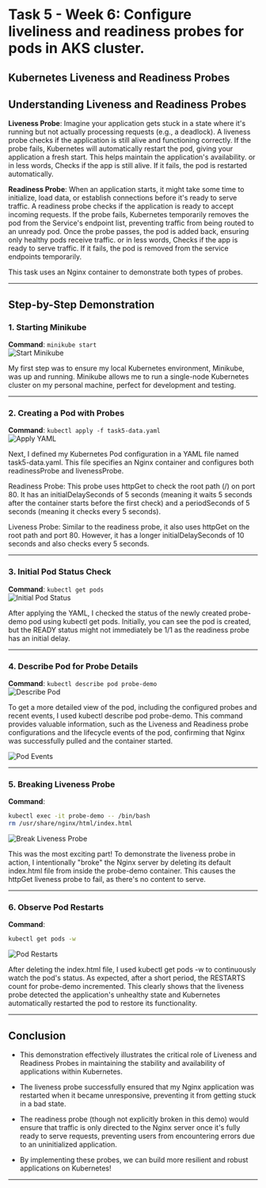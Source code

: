 # Task 5 - Week 6: Configure liveliness and readiness probes for pods in AKS cluster.

## Kubernetes Liveness and Readiness Probes

## Understanding Liveness and Readiness Probes

**Liveness Probe**:
 Imagine your application gets stuck in a state where it's running but not actually processing requests (e.g., a deadlock). A liveness probe checks if the application is still alive and functioning correctly. If the probe fails, Kubernetes will automatically restart the pod, giving your application a fresh start. This helps maintain the application's availability.
 or in less words, 
 Checks if the app is still alive. If it fails, the pod is restarted automatically.

**Readiness Probe**:
 When an application starts, it might take some time to initialize, load data, or establish connections before it's ready to serve traffic. A readiness probe checks if the application is ready to accept incoming requests. If the probe fails, Kubernetes temporarily removes the pod from the Service's endpoint list, preventing traffic from being routed to an unready pod. Once the probe passes, the pod is added back, ensuring only healthy pods receive traffic.
or in less words, 
Checks if the app is ready to serve traffic. If it fails, the pod is removed from the service endpoints temporarily.

This task uses an Nginx container to demonstrate both types of probes.

---

## Step-by-Step Demonstration

### 1. Starting Minikube
**Command**: `minikube start`  
![Start Minikube](Images/imagestask5/Screenshot%202025-07-12%20205417.png)

My first step was to ensure my local Kubernetes environment, Minikube, was up and running. Minikube allows me to run a single-node Kubernetes cluster on my personal machine, perfect for development and testing.

---

### 2. Creating a Pod with Probes
**Command**: `kubectl apply -f task5-data.yaml`  
![Apply YAML](Images/imagestask5/Screenshot%202025-07-12%20205654.png)

Next, I defined my Kubernetes Pod configuration in a YAML file named task5-data.yaml. This file specifies an Nginx container and configures both readinessProbe and livenessProbe.

Readiness Probe: This probe uses httpGet to check the root path (/) on port 80. It has an initialDelaySeconds of 5 seconds (meaning it waits 5 seconds after the container starts before the first check) and a periodSeconds of 5 seconds (meaning it checks every 5 seconds).

Liveness Probe: Similar to the readiness probe, it also uses httpGet on the root path and port 80. However, it has a longer initialDelaySeconds of 10 seconds and also checks every 5 seconds.

---

### 3. Initial Pod Status Check
**Command**: `kubectl get pods`  
![Initial Pod Status](Images/imagestask5/Screenshot%202025-07-12%20205740.png)

After applying the YAML, I checked the status of the newly created probe-demo pod using kubectl get pods. Initially, you can see the pod is created, but the READY status might not immediately be 1/1 as the readiness probe has an initial delay.

---

### 4. Describe Pod for Probe Details
**Command**: `kubectl describe pod probe-demo`  
![Describe Pod](Images/imagestask5/Screenshot%202025-07-12%20205800.png)
 
To get a more detailed view of the pod, including the configured probes and recent events, I used kubectl describe pod probe-demo. This command provides valuable information, such as the Liveness and Readiness probe configurations and the lifecycle events of the pod, confirming that Nginx was successfully pulled and the container started.

![Pod Events](Images/imagestask5/Screenshot%202025-07-12%20205800.png)

---

### 5. Breaking Liveness Probe
**Command**: 
```bash
kubectl exec -it probe-demo -- /bin/bash
rm /usr/share/nginx/html/index.html
```
![Break Liveness Probe](Images/imagestask5/Screenshot%202025-07-12%20205855.png)

This was the most exciting part! To demonstrate the liveness probe in action, I intentionally "broke" the Nginx server by deleting its default index.html file from inside the probe-demo container. This causes the httpGet liveness probe to fail, as there's no content to serve.

---

### 6. Observe Pod Restarts
**Command**:
```bash
kubectl get pods -w
``` 
![Pod Restarts](Images/imagestask5/Screenshot%202025-07-12%20205924.png)

After deleting the index.html file, I used kubectl get pods -w to continuously watch the pod's status. As expected, after a short period, the RESTARTS count for probe-demo incremented. This clearly shows that the liveness probe detected the application's unhealthy state and Kubernetes automatically restarted the pod to restore its functionality.

---

## Conclusion

- This demonstration effectively illustrates the critical role of Liveness and Readiness Probes in maintaining the stability and availability of applications within Kubernetes.

- The liveness probe successfully ensured that my Nginx application was restarted when it became unresponsive, preventing it from getting stuck in a bad state.

- The readiness probe (though not explicitly broken in this demo) would ensure that traffic is only directed to the Nginx server once it's fully ready to serve requests, preventing users from encountering errors due to an uninitialized application.

- By implementing these probes, we can build more resilient and robust applications on Kubernetes!
---


